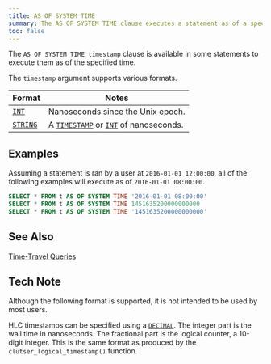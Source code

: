 ```yaml
---
title: AS OF SYSTEM TIME
summary: The AS OF SYSTEM TIME clause executes a statement as of a specified time.
toc: false
---
```


The `AS OF SYSTEM TIME timestamp` clause is available in some statements to execute them as of the specified time.

The `timestamp` argument supports various formats.

Format | Notes
---|---
[`INT`](int.html) | Nanoseconds since the Unix epoch.
[`STRING`](string.html) | A [`TIMESTAMP`](timestamp.html) or [`INT`](int.html) of nanoseconds.

## Examples

Assuming a statement is ran by a user at `2016-01-01 12:00:00`, all of the following examples will execute as of `2016-01-01 08:00:00`.

~~~ sql
SELECT * FROM t AS OF SYSTEM TIME '2016-01-01 08:00:00'
SELECT * FROM t AS OF SYSTEM TIME 1451635200000000000
SELECT * FROM t AS OF SYSTEM TIME '1451635200000000000'
~~~

## See Also

[Time-Travel Queries](https://www.cockroachlabs.com/blog/time-travel-queries-select-witty_subtitle-the_future/)

## Tech Note

Although the following format is supported, it is not intended to be used by most users.

HLC timestamps can be specified using a [`DECIMAL`](decimal.html). The integer part is the wall time in nanoseconds. The fractional part is the logical counter, a 10-digit integer. This is the same format as produced by the `clutser_logical_timestamp()` function.
